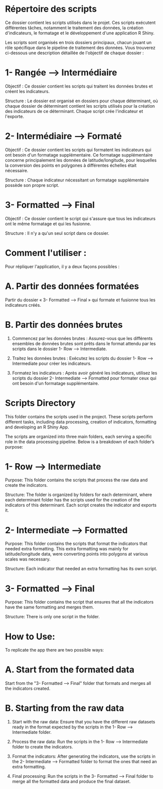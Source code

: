 # Répertoire des scripts
Ce dossier contient les scripts utilisés dans le projet. Ces scripts exécutent différentes tâches, notamment le traitement des données, la création d'indicateurs, le formatage et le développement d'une application R Shiny. 

Les scripts sont organisés en trois dossiers principaux, chacun jouant un rôle spécifique dans le pipeline de traitement des données. Vous trouverez ci-dessous une description détaillée de l'objectif de chaque dossier :

# 1- Rangée --> Intermédiaire
Objectif : Ce dossier contient les scripts qui traitent les données brutes et créent les indicateurs. 

Structure : Le dossier est organisé en dossiers pour chaque déterminant, où chaque dossier de déterminant contient les scripts utilisés pour la création des indicateurs de ce déterminant. Chaque script crée l'indicateur et l'exporte. 

# 2- Intermédiaire --> Formaté
Objectif : Ce dossier contient les scripts qui formatent les indicateurs qui ont besoin d'un formatage supplémentaire. Ce formatage supplémentaire concerne principalement les données de latitude/longitude, pour lesquelles la conversion des points en polygones à différentes échelles était nécessaire.

Structure : Chaque indicateur nécessitant un formatage supplémentaire possède son propre script. 

# 3- Formatted --> Final
Objectif : Ce dossier contient le script qui s'assure que tous les indicateurs ont le même formatage et qui les fusionne. 

Structure : Il n'y a qu'un seul script dans ce dossier. 

# Comment l'utiliser :
Pour répliquer l'application, il y a deux façons possibles : 

# A. Partir des données formatées
Partir du dossier « 3- Formatted --> Final » qui formate et fusionne tous les indicateurs créés. 

# B. Partir des données brutes
1. Commencez par les données brutes : Assurez-vous que les différents ensembles de données brutes sont prêts dans le format attendu par les scripts dans le dossier 1- Row --> Intermediate.

2. Traitez les données brutes : Exécutez les scripts du dossier 1- Row --> Intermediate pour créer les indicateurs.

3. Formatez les indicateurs : Après avoir généré les indicateurs, utilisez les scripts du dossier 2- Intermediate --> Formatted pour formater ceux qui ont besoin d'un formatage supplémentaire.




# Scripts Directory
This folder contains the scripts used in the project. These scripts perform different tasks, including data processing, creation of indicators, formatting and developing an R Shiny App. 

The scripts are organized into three main folders, each serving a specific role in the data processing pipeline. Below is a breakdown of each folder’s purpose:

# 1- Row --> Intermediate
Purpose: This folder contains the scripts that process the raw data and create the indicators. 

Structure: The folder is organized by folders for each determinant, where each determinant folder has the scripts used for the creation of the indicators of this determinant. Each script creates the indicator and exports it. 

# 2- Intermediate --> Formatted
Purpose: This folder contains the scripts that format the indicators that needed extra formatting. This extra formatting was mainly for latitude/longitude data, were converting points into polygons at various scales was necessary.

Structure: Each indicator that needed an extra formatting has its own script.  

# 3- Formatted --> Final
Purpose: This folder contains the script that ensures that all the indicators have the same formatting and merges them.  

Structure: There is only one script in the folder. 

# How to Use:
To replicate the app there are two possible ways: 

# A. Start from the formated data
Start from the "3- Formatted --> Final" folder that formats and merges all the indicators created. 

# B. Starting from the raw data
1. Start with the raw data: Ensure that you have the different raw datasets ready in the format expected by the scripts in the 1- Row --> Intermediate folder.

2. Process the raw data: Run the scripts in the 1- Row --> Intermediate folder to create the indicators.

3. Format the indicators: After generating the indicators, use the scripts in the 2- Intermediate --> Formatted folder to format the ones that need an extra formatting.

4. Final processing: Run the scripts in the 3- Formatted --> Final folder to merge all the formatted data and produce the final dataset.
